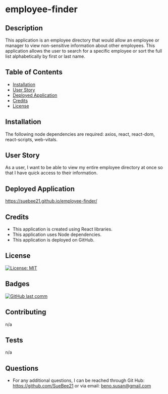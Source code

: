 # employee-finder

## Description 
This application is an employee directory that would allow an employee or manager to view non-sensitive information about other employees.  This application allows the user to search for a specific employee or sort the full list alphabetically by first or last name.

## Table of Contents
  
* [Installation](#installation)
* [User Story](#user-story)
* [Deployed Application](#deployed-application)
* [Credits](#credits)
* [License](#license)
  
  
## Installation
The following node dependencies are required: 
axios, react, react-dom, react-scripts, web-vitals.
 
## User Story 
As a user, I want to be able to view my entire employee directory at once so that I have quick access to their information.

## Deployed Application
https://suebee21.github.io/employee-finder/

  
## Credits
* This application is created using React libraries.
* This application uses Node dependencies.
* This application is deployed on GitHub.
  
## License
  
[![License: MIT](https://img.shields.io/badge/License-MIT-yellow.svg)](https://opensource.org/licenses/MIT)

  
## Badges
  
[![GitHub last comm](https://img.shields.io/github/last-commit/google/skia.svg?style=flat)]()
  
## Contributing
n/a
  
## Tests
n/a
  
## Questions
* For any additional questions, I can be reached through Git Hub: 
https://github.com/SueBee21 
or via email: 
beno.susan@gmail.com
